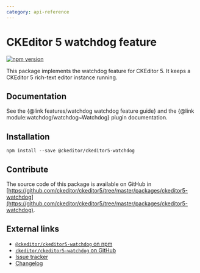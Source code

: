 ```yaml
---
category: api-reference
---
```


# CKEditor&nbsp;5 watchdog feature

[![npm version](https://badge.fury.io/js/%40ckeditor%2Fckeditor5-watchdog.svg)](https://www.npmjs.com/package/@ckeditor/ckeditor5-watchdog)

This package implements the watchdog feature for CKEditor&nbsp;5. It keeps a CKEditor&nbsp;5 rich-text editor instance running.

## Documentation

See the {@link features/watchdog watchdog feature guide} and the {@link module:watchdog/watchdog~Watchdog} plugin documentation.

## Installation

```
npm install --save @ckeditor/ckeditor5-watchdog
```

## Contribute

The source code of this package is available on GitHub in [https://github.com/ckeditor/ckeditor5/tree/master/packages/ckeditor5-watchdog](https://github.com/ckeditor/ckeditor5/tree/master/packages/ckeditor5-watchdog).

## External links

* [`@ckeditor/ckeditor5-watchdog` on npm](https://www.npmjs.com/package/@ckeditor/ckeditor5-watchdog)
* [`ckeditor/ckeditor5-watchdog` on GitHub](https://github.com/ckeditor/ckeditor5/tree/master/packages/ckeditor5-watchdog)
* [Issue tracker](https://github.com/ckeditor/ckeditor5/issues)
* [Changelog](https://github.com/ckeditor/ckeditor5/blob/master/CHANGELOG.md)
